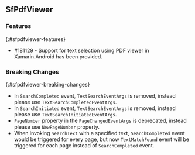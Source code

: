 ## SfPdfViewer

### Features
{:#sfpdfviewer-features}

* \#181129 - Support for text selection using PDF viewer in Xamarin.Android has been provided.

### Breaking Changes
{:#sfpdfviewer-breaking-changes}

* In `SearchCompleted` event, `TextSearchEventArgs` is removed, instead please use `TextSearchCompletedEventArgs`.
* In `SearchInitiated` event, `TextSearchEventArgs` is removed, instead please use `TextSearchInitiatedEventArgs`.
* `PageNumber` property in the `PageChangedEventArgs` is deprecated, instead please use `NewPageNumber` property.
* When invoking `SearchText` with a specified text, `SearchCompleted` event would be triggered for every page, but now `TextMatchFound` event will be triggered for each page instead of `SearchCompleted` event.

